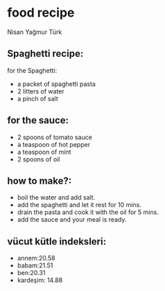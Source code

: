 # food recipe
Nisan Yağmur Türk
## Spaghetti recipe:
for the Spaghetti:
 * a packet of spaghetti pasta
  * 2 litters of water
  * a pinch of salt
## for the sauce:
  * 2 spoons of tomato sauce 
  * a teaspoon of hot pepper
  * a teaspoon of mint
  * 2 spoons of oil
## how to make?:
  * boil the water and add salt.
  * add the spaghetti and let it rest for 10 mins.
  * drain the pasta and cook it with the oil for 5 mins.
  * add the sauce and your meal is ready.


## vücut kütle indeksleri:
* annem:20.58
* babam:21.51
* ben:20.31
* kardeşim: 14.88
